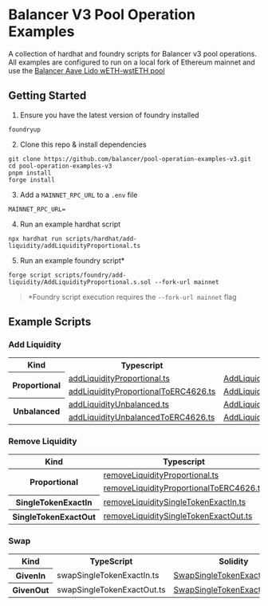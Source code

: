 # Balancer V3 Pool Operation Examples

A collection of hardhat and foundry scripts for Balancer v3 pool operations. All examples are configured to run on a local fork of Ethereum mainnet and use the [Balancer Aave Lido wETH-wstETH pool](https://balancer.fi/pools/ethereum/v3/0xc4ce391d82d164c166df9c8336ddf84206b2f812)

## Getting Started

1. Ensure you have the latest version of foundry installed

```
foundryup
```

2. Clone this repo & install dependencies

```
git clone https://github.com/balancer/pool-operation-examples-v3.git
cd pool-operation-examples-v3
pnpm install
forge install
```

3. Add a `MAINNET_RPC_URL` to a `.env` file

```
MAINNET_RPC_URL=
```

4. Run an example hardhat script

```
npx hardhat run scripts/hardhat/add-liquidity/addLiquidityProportional.ts
```

5. Run an example foundry script\*

```
forge script scripts/foundry/add-liquidity/AddLiquidityProportional.s.sol --fork-url mainnet
```

> \*Foundry script execution requires the `--fork-url mainnet` flag

## Example Scripts

### Add Liquidity

  <table>
    <tr>
      <th>Kind</th>
      <th>Typescript</th>
      <th>Solidity</th>
    </tr>
    <tr>
      <th rowspan="2">Proportional</th>
      <td><a href="scripts/hardhat/add-liquidity/addLiquidityProportional.ts">addLiquidityProportional.ts</a></td>
      <td><a href="scripts/foundry/add-liquidity/AddLiquidityProportional.s.sol">AddLiquidityProportional.s.sol</a></td>
    </tr>
    <tr>
      <td><a href="scripts/hardhat/add-liquidity/addLiquidityProportionalToERC4626.ts">addLiquidityProportionalToERC4626.ts</a></td>
      <td><a href="scripts/foundry/add-liquidity/AddLiquidityProportionalToERC4626.s.sol">AddLiquidityProportionalToERC4626.s.sol</a></td>
    </tr>
    <tr>
      <th rowspan="2">Unbalanced</th>
      <td><a href="scripts/hardhat/add-liquidity/addLiquidityUnbalanced.ts">addLiquidityUnbalanced.ts</a></td>
      <td><a href="scripts/foundry/add-liquidity/AddLiquidityUnbalanced.s.sol">AddLiquidityUnbalanced.s.sol</a></td>
    </tr>
    <tr>
      <td><a href="scripts/hardhat/add-liquidity/addLiquidityUnbalancedToERC4626.ts">addLiquidityUnbalancedToERC4626.ts</a></td>
      <td><a href="scripts/foundry/add-liquidity/addLiquidityUnbalancedToERC4626.s.sol">AddLiquidityUnbalancedToERC4626.s.sol</a></td>
    </tr>
  </table>

### Remove Liquidity

<table>
  <thead>
    <th>Kind</th>
    <th>Typescript</th>
    <th>Solidity</th>
  </thead>
  <tbody>
    <tr>
        <th rowspan="2">Proportional</th>
        <td><a href="scripts/hardhat/remove-liquidity/removeLiquidityProportional.ts">removeLiquidityProportional.ts</a></td>
        <td><a href="scripts/foundry/remove-liquidity/RemoveLiquidityProportional.s.sol">RemoveLiquidityProportional.s.sol</a></td>
    </tr>
    <tr>
        <td><a href="scripts/hardhat/remove-liquidity/removeLiquidityProportionalToERC4626.ts">removeLiquidityProportionalToERC4626.ts</a></td>
        <td><a href="scripts/foundry/remove-liquidity/RemoveLiquidityProportionalToERC4626.s.sol">RemoveLiquidityProportionalToERC4626.s.sol</a></td>
    </tr>
    <tr>
        <th>SingleTokenExactIn</th>
        <td><a href="scripts/hardhat/remove-liquidity/removeLiquiditySingleTokenExactIn.ts">removeLiquiditySingleTokenExactIn.ts</a></td>
        <td><a href="scripts/foundry/remove-liquidity/RemoveLiquiditySingleTokenExactIn.s.sol">RemoveLiquiditySingleTokenExactIn.s.sol</a></td>
    </tr>
        <tr>
        <th>SingleTokenExactOut</th>
        <td><a href="scripts/hardhat/remove-liquidity/removeLiquiditySingleTokenExactOut.ts">removeLiquiditySingleTokenExactOut.ts</a></td>
        <td><a href="scripts/foundry/remove-liquidity/RemoveLiquiditySingleTokenExactOut.s.sol">RemoveLiquiditySingleTokenExactOut.s.sol</a></td>
    </tr>

  </tbody>
</table>

### Swap

<table>
  <tr>
    <th>Kind</th>
    <th>TypeScript</th>
    <th>Solidity</th>
  </tr>
  <tr>
    <th>GivenIn</th>
    <td>swapSingleTokenExactIn.ts</td>
    <td><a href="scripts/foundry/swap/SwapSingleTokenExactIn.s.sol">SwapSingleTokenExactIn.s.sol</a></td>
  </tr>
  <tr>
    <th>GivenOut</th>
    <td>swapSingleTokenExactOut.ts</td>
    <td><a href="scripts/foundry/swap/SwapSingleTokenExactOut.s.sol">SwapSingleTokenExactOut.s.sol</a></td>
  </tr>
</table>
